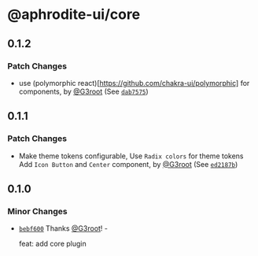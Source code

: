 # @aphrodite-ui/core

## 0.1.2

### Patch Changes

- use (polymorphic react)[https://github.com/chakra-ui/polymorphic] for components, by [@G3root](https://github.com/G3root) (See [`dab7575`](https://github.com/G3root/aphrodite-ui/commit/dab75759c5b2b92780754b35cb6a59c4b8d6d1c3))

## 0.1.1

### Patch Changes

- Make theme tokens configurable, Use `Radix colors` for theme tokens Add `Icon Button` and `Center` component, by [@G3root](https://github.com/G3root) (See [`ed2187b`](https://github.com/G3root/aphrodite-ui/commit/ed2187be4b2dc3d658748a01148f9d2ea92b8d1b))

## 0.1.0

### Minor Changes

- [`bebf600`](https://github.com/G3root/aphrodite-ui/commit/bebf600492bd3d5e20658f5e7403db52e5336535) Thanks [@G3root](https://github.com/G3root)! -

  feat: add core plugin
